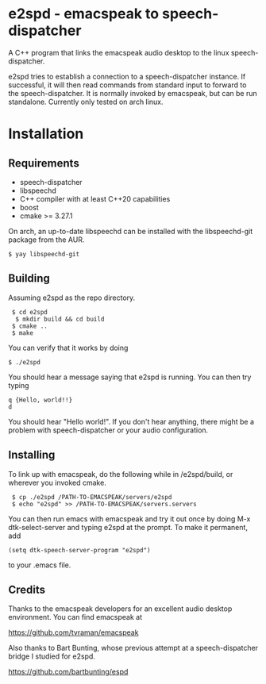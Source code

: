 # e2spd - emacspeak to speech-dispatcher

A C++ program that links the emacspeak audio desktop to the linux speech-dispatcher.

e2spd tries to establish a connection to a speech-dispatcher instance. If successful, it will  then read commands from standard input to forward to the speech-dispatcher.
It is normally invoked by emacspeak, but can be run standalone.
Currently only tested on arch linux.


# Installation
## Requirements

 - speech-dispatcher
 - libspeechd
 - C++ compiler with at least C++20 capabilities
  - boost
 - cmake >= 3.27.1

On arch, an up-to-date libspeechd can be installed with the libspeechd-git package from the AUR.

```
$ yay libspeechd-git
```

## Building

Assuming e2spd as the repo directory.

```
 $ cd e2spd
  $ mkdir build && cd build
 $ cmake ..
 $ make
```

You can verify that it works by doing

```
$ ./e2spd
```

You should hear a message saying that e2spd is running. You can then try typing

```
q {Hello, world!!}
d
```

You should hear "Hello world!". If you don't hear anything, there might be a problem with speech-dispatcher or your audio configuration.

## Installing

To link up with emacspeak, do the following while in /e2spd/build, or wherever you invoked cmake.

```
 $ cp ./e2spd /PATH-TO-EMACSPEAK/servers/e2spd
 $ echo "e2spd" >> /PATH-TO-EMACSPEAK/servers.servers 
```

You can then run emacs with emacspeak and try it out once by doing M-x dtk-select-server and typing e2spd at the prompt.
To make it permanent, add

```
(setq dtk-speech-server-program "e2spd")
```

to your .emacs file.

## Credits

Thanks to the emacspeak developers for an excellent audio desktop environment.
You can find emacspeak at

https://github.com/tvraman/emacspeak

Also thanks to Bart Bunting, whose previous attempt at a speech-dispatcher bridge I studied for e2spd.

https://github.com/bartbunting/espd

